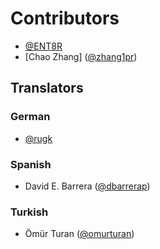 # Contributors

- [@ENT8R](https://github.com/ENT8R)
- [Chao Zhang] ([@zhang1pr](https://github.com/zhang1pr))

## Translators

### German

- [@rugk](https://github.com/rugk)

### Spanish

- David E. Barrera ([@dbarrerap](https://github.com/dbarrerap))

### Turkish

- Ömür Turan ([@omurturan](https://github.com/omurturan))
